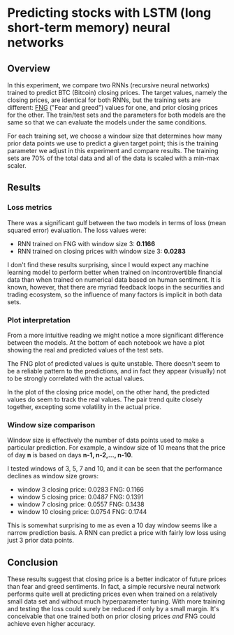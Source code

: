 # Predicting stocks with LSTM (long short-term memory) neural networks

## Overview

In this experiment, we compare two RNNs (recursive neural networks) trained to predict BTC (Bitcoin) closing prices. The target values, namely the closing prices, are identical for both RNNs, but the training sets are different: [FNG][1] ("Fear and greed") values for one, and prior closing prices for the other. The train/test sets and the parameters for both models are the same so that we can evaluate the models under the same conditions.

For each training set, we choose a window size that determines how many prior data points we use to predict a given target point; this is the training parameter we adjust in this experiment and compare results. The training sets are 70% of the total data and all of the data is scaled with a min-max scaler.

## Results

### Loss metrics

There was a significant gulf between the two models in terms of loss (mean squared error) evaluation. The loss values were:

- RNN trained on FNG with window size 3: **0.1166**
- RNN trained on closing prices with window size 3: **0.0283**

I don't find these results surprising, since I would expect any machine learning model to perform better when trained on incontrovertible financial data than when trained on numerical data based on human sentiment. It is known, however, that there are myriad feedback loops in the securities and trading ecosystem, so the influence of many factors is implicit in both data sets.

### Plot interpretation

From a more intuitive reading we might notice a more significant difference between the models. At the bottom of each notebook we have a plot showing the real and predicted values of the test sets.

The FNG plot of predicted values is quite unstable. There doesn't seem to be a reliable pattern to the predictions, and in fact they appear (visually) not to be strongly correlated with the actual values.

In the plot of the closing price model, on the other hand, the predicted values do seem to track the real values. The pair trend quite closely together, excepting some volatility in the actual price.

### Window size comparison

Window size is effectively the number of data points used to make a particular prediction. For example, a window size of 10 means that the price of day **n** is based on days **n-1, n-2,..., n-10**. 

I tested windows of 3, 5, 7 and 10, and it can be seen that the performance declines as window size grows:

- window 3
closing price: 0.0283
FNG: 0.1166
- window 5
closing price: 0.0487
FNG: 0.1391
- window 7
closing price: 0.0557
FNG: 0.1438
- window 10
closing price: 0.0754
FNG: 0.1744

This is somewhat surprising to me as even a 10 day window seems like a narrow prediction basis. A RNN can predict a price with fairly low loss using just 3 prior data points.

## Conclusion

These results suggest that closing price is a better indicator of future prices than fear and greed sentiments. In fact, a simple recursive neural network performs quite well at predicting prices even when trained on a relatively small data set and without much hyperparameter tuning. With more training and testing the loss could surely be reduced if only by a small margin. It's conceivable that one trained both on prior closing prices *and* FNG could achieve even higher accuracy.

[1]: https://alternative.me/crypto/fear-and-greed-index/